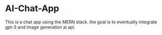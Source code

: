 # AI-Chat-App

This is a chat app using the MERN stack. the goal is to eventually integrate gpt-3 and image generation ai api. 
